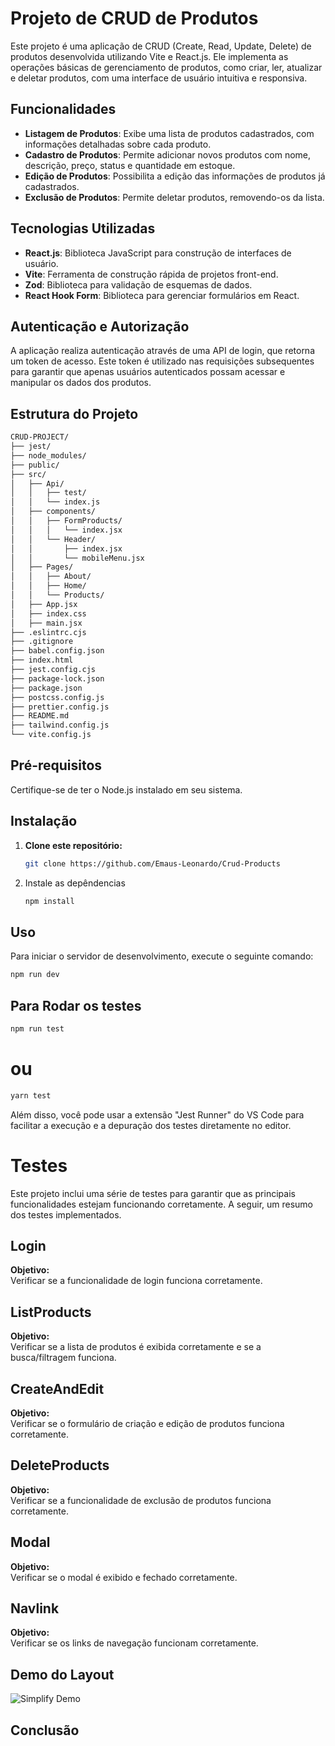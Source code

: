 # Projeto de CRUD de Produtos

Este projeto é uma aplicação de CRUD (Create, Read, Update, Delete) de produtos desenvolvida utilizando Vite e React.js. Ele implementa as operações básicas de gerenciamento de produtos, como criar, ler, atualizar e deletar produtos, com uma interface de usuário intuitiva e responsiva.

## Funcionalidades

- **Listagem de Produtos**: Exibe uma lista de produtos cadastrados, com informações detalhadas sobre cada produto.
- **Cadastro de Produtos**: Permite adicionar novos produtos com nome, descrição, preço, status e quantidade em estoque.
- **Edição de Produtos**: Possibilita a edição das informações de produtos já cadastrados.
- **Exclusão de Produtos**: Permite deletar produtos, removendo-os da lista.

## Tecnologias Utilizadas

- **React.js**: Biblioteca JavaScript para construção de interfaces de usuário.
- **Vite**: Ferramenta de construção rápida de projetos front-end.
- **Zod**: Biblioteca para validação de esquemas de dados.
- **React Hook Form**: Biblioteca para gerenciar formulários em React.

## Autenticação e Autorização

A aplicação realiza autenticação através de uma API de login, que retorna um token de acesso. Este token é utilizado nas requisições subsequentes para garantir que apenas usuários autenticados possam acessar e manipular os dados dos produtos.

## Estrutura do Projeto

   ```bash
CRUD-PROJECT/
├── jest/
├── node_modules/
├── public/
├── src/
│   ├── Api/
│   │   ├── test/
│   │   └── index.js
│   ├── components/
│   │   ├── FormProducts/
│   │   │   └── index.jsx
│   │   └── Header/
│   │       ├── index.jsx
│   │       └── mobileMenu.jsx
│   ├── Pages/
│   │   ├── About/
│   │   ├── Home/
│   │   └── Products/
│   ├── App.jsx
│   ├── index.css
│   ├── main.jsx
├── .eslintrc.cjs
├── .gitignore
├── babel.config.json
├── index.html
├── jest.config.cjs
├── package-lock.json
├── package.json
├── postcss.config.js
├── prettier.config.js
├── README.md
├── tailwind.config.js
└── vite.config.js
```

## Pré-requisitos

Certifique-se de ter o Node.js instalado em seu sistema.

## Instalação

1. **Clone este repositório:**

   ```bash
   git clone https://github.com/Emaus-Leonardo/Crud-Products

2. Instale as depêndencias

   ```bash
   npm install

## Uso

Para iniciar o servidor de desenvolvimento, execute o seguinte comando:

   ```bash
   npm run dev
   ```

## Para Rodar os testes

   ```bash
   npm run test
   ```
# ou 

   ```bash
   yarn test
   ```
Além disso, você pode usar a extensão "Jest Runner" do VS Code para facilitar a execução e a depuração dos testes diretamente no editor. 

# Testes

Este projeto inclui uma série de testes para garantir que as principais funcionalidades estejam funcionando corretamente. A seguir, um resumo dos testes implementados.

## Login

**Objetivo:**  
Verificar se a funcionalidade de login funciona corretamente.

## ListProducts

**Objetivo:**  
Verificar se a lista de produtos é exibida corretamente e se a busca/filtragem funciona.

## CreateAndEdit 

**Objetivo:**  
Verificar se o formulário de criação e edição de produtos funciona corretamente.

## DeleteProducts

**Objetivo:**  
Verificar se a funcionalidade de exclusão de produtos funciona corretamente.

## Modal

**Objetivo:**  
Verificar se o modal é exibido e fechado corretamente.

## Navlink

**Objetivo:**  
Verificar se os links de navegação funcionam corretamente.

## Demo do Layout

![Simplify Demo](https://github.com/Emaus-Leonardo/Crud-Products/assets/126693677/644f1b9c-7415-4eb7-90c3-36c9251905ab)


## Conclusão
